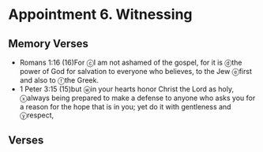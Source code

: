 #  Appointment 6. Witnessing

## Memory Verses
- Romans 1:16 (16)<pb/>For <f>ⓒ</f>I am not ashamed of the gospel, for it is <f>ⓓ</f>the power of God for salvation to everyone who believes, to the Jew <f>ⓔ</f>first and also to <f>ⓕ</f>the Greek.
- 1 Peter 3:15 (15)but <f>ⓦ</f>in your hearts honor Christ the Lord as holy, <f>ⓧ</f>always being prepared to make a defense to anyone who asks you for a reason for the hope that is in you; yet do it with gentleness and <f>ⓨ</f>respect,

## Verses
